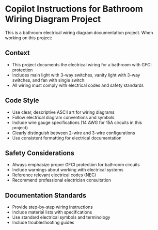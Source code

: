 # Copilot Instructions for Bathroom Wiring Diagram Project

<!-- Use this file to provide workspace-specific custom instructions to Copilot. For more details, visit https://code.visualstudio.com/docs/copilot/copilot-customization#_use-a-githubcopilotinstructionsmd-file -->

This is a bathroom electrical wiring diagram documentation project. When working on this project:

## Context
- This project documents the electrical wiring for a bathroom with GFCI protection
- Includes main light with 3-way switches, vanity light with 3-way switches, and fan with single switch
- All wiring must comply with electrical codes and safety standards

## Code Style
- Use clear, descriptive ASCII art for wiring diagrams
- Follow electrical diagram conventions and symbols
- Include wire gauge specifications (14 AWG for 15A circuits in this project)
- Clearly distinguish between 2-wire and 3-wire configurations
- Use consistent formatting for electrical documentation

## Safety Considerations
- Always emphasize proper GFCI protection for bathroom circuits
- Include warnings about working with electrical systems
- Reference relevant electrical codes (NEC)
- Recommend professional electrician consultation

## Documentation Standards
- Provide step-by-step wiring instructions
- Include material lists with specifications
- Use standard electrical symbols and terminology
- Include troubleshooting guides
